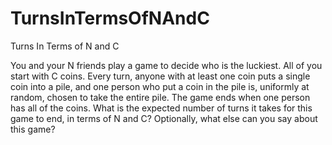 # TurnsInTermsOfNAndC
Turns In Terms of N and C

You and your N friends play a game to decide who is the luckiest. All of you start with C coins. Every turn, anyone with at least one coin puts a single coin into a pile, and one person who put a coin in the pile is, uniformly at random, chosen to take the entire pile. The game ends when one person has all of the coins. What is the expected number of turns it takes for this game to end, in terms of N and C? Optionally, what else can you say about this game?
